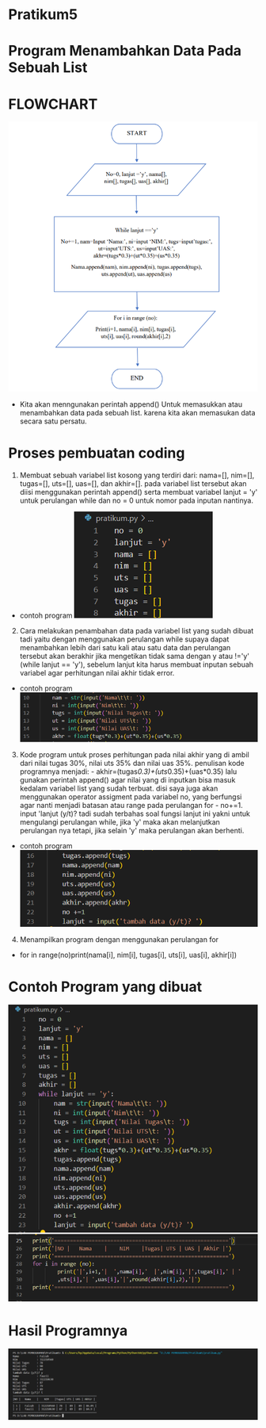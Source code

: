 # Pratikum5

# Program Menambahkan Data Pada Sebuah List

# FLOWCHART
![img.1](gambar/flowchart.png)
 - Kita akan menngunakan perintah append() Untuk memasukkan atau menambahkan data pada sebuah list. karena kita akan memasukan data secara satu persatu.

 # Proses pembuatan coding
 
 1. Membuat sebuah variabel list kosong yang terdiri dari: nama=[], nim=[], tugas=[], uts=[], uas=[], dan akhir=[]. pada variabel list tersebut akan diisi menggunakan perintah append() serta membuat variabel lanjut = 'y' untuk perulangan while dan no = 0 untuk nomor pada inputan nantinya.

- contoh program
![img.2](gambar/contoh%20program%201.png)

2. Cara melakukan penambahan data pada variabel list yang sudah dibuat tadi yaitu dengan menggunakan perulangan while supaya dapat menambahkan lebih dari satu kali atau satu data dan perulangan tersebut akan berakhir jika mengetikan tidak sama dengan y atau !='y' (while lanjut == 'y'), sebelum lanjut kita harus membuat inputan sebuah variabel agar perhitungan nilai akhir tidak error.

- contoh program
![img.3](gambar/contoh%20program%202.png)

3. Kode program untuk proses perhitungan pada nilai akhir yang di ambil dari nilai tugas 30%, nilai uts 35% dan nilai uas 35%. penulisan kode programnya menjadi: - akhir=(tugas*0.3)+(uts*0.35)+(uas*0.35) lalu gunakan perintah append() agar nilai yang di inputkan bisa masuk kedalam variabel list yang sudah terbuat. disi saya juga akan menggunakan operator assigment pada variabel no, yang berfungsi agar nanti menjadi batasan atau range pada perulangan for - no+=1. input 'lanjut (y/t)? tadi sudah terbahas soal fungsi lanjut ini yakni untuk mengulangi perulangan while, jika 'y' maka akan melanjutkan perulangan nya tetapi, jika selain 'y' maka perulangan akan berhenti.

- contoh program
![img.4](gambar/contoh%20program%203.png)

4. Menampilkan program dengan menggunakan perulangan for
- for in range(no)print(nama[i], nim[i], tugas[i], uts[i], uas[i], akhir[i]) 

# Contoh Program yang dibuat
![img.5](gambar/contoh%20program%204.png)
![img.6](gambar/contoh%20program%205.png)

# Hasil Programnya
![img.7](gambar/hasil%20program.png)